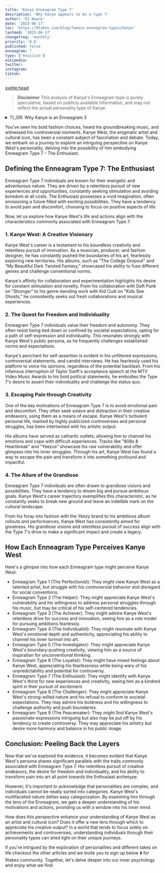 ```yaml
---
title: 'Kanye Enneagram Type 7'
description: 'Why Kanye appears to be a type 7'
author: 'DJ Wayne'
date: '2023-06-17'
loc: 'https://9takes.com/blog/famous-enneagram-types/Kanye'
lastmod: '2023-06-17'
changefreq: 'monthly'
priority: '0.6'
published: false
enneagram: 7
type: ['musician']
wikipedia:
twitter:
instagram:
tiktok:
---
```


<svelte:head>

  <!-- <meta property="og:image" content="https://9takes.com/types/7s/Kanye.webp" /> -->
  <link rel="canonical" href="https://9takes.com/blog/famous-enneagram-types/Kanye">
</svelte:head>
<!-- <script>
	import  PopCard  from "../../../lib/components/atoms/PopCard.svelte";
</script>
<div
	style="display: flex;
    justify-content: center;
    margin: 1rem 0;
	"
>
	<PopCard
		image={`/types/7s/${'Kanye'}.webp`}
		showIcon={false}
		text="Kanye"
		subtext=""
	/>
</div> -->

> **Disclaimer** This analysis of Kanye's Enneagram type is purely speculative, based on publicly available information, and may not reflect the actual personality type of Kanye.

<details>
<summary class="accordion">TL;DR: Why Kanye is an Enneagram 3</summary>
<div class="panel">
<ul>
<li></li>
<li></li>
<li></li>
<li></li>
</ul>
  </div>
</details>

<p class="firstLetter">You've seen his bold fashion choices, heard his groundbreaking music, and witnessed his controversial moments. Kanye West, the enigmatic artist and cultural icon, has been a constant subject of fascination and debate. Today, we embark on a journey to explore an intriguing perspective on Kanye West's personality, delving into the possibility of him embodying Enneagram Type 7 - The Enthusiast.</p>

## Defining the Enneagram Type 7: The Enthusiast

Enneagram Type 7 individuals are known for their energetic and adventurous nature. They are driven by a relentless pursuit of new experiences and opportunities, constantly seeking stimulation and avoiding boredom at all costs. The Enthusiast possesses a vivid imagination, often envisioning a future filled with exciting possibilities. They have a tendency to avoid pain and discomfort, choosing to focus on positive aspects of life.

Now, let us explore how Kanye West's life and actions align with the characteristics commonly associated with Enneagram Type 7.

### 1. Kanye West: A Creative Visionary

Kanye West's career is a testament to his boundless creativity and relentless pursuit of innovation. As a musician, producer, and fashion designer, he has constantly pushed the boundaries of his art, fearlessly exploring new territories. His albums, such as "The College Dropout" and "My Beautiful Dark Twisted Fantasy," showcased his ability to fuse different genres and challenge conventional norms.

Kanye's affinity for collaboration and experimentation highlights his desire for constant stimulation and novelty. From his collaboration with Daft Punk on "Stronger" to his genre-bending work with Kid Cudi on "Kids See Ghosts," he consistently seeks out fresh collaborations and musical experiences.

### 2. The Quest for Freedom and Individuality

Enneagram Type 7 individuals value their freedom and autonomy. They often resist being tied down or confined by societal expectations, opting for a path of self-expression and individuality. This resonates strongly with Kanye West's public persona, as he frequently challenges established norms and expectations.

Kanye's penchant for self-assertion is evident in his unfiltered expressions, controversial statements, and candid interviews. He has fearlessly used his platform to voice his opinions, regardless of the potential backlash. From his infamous interruption of Taylor Swift's acceptance speech at the MTV Video Music Awards to his bold political statements, he embodies the Type 7's desire to assert their individuality and challenge the status quo.

### 3. Escaping Pain through Creativity

One of the key motivations of Enneagram Type 7 is to avoid emotional pain and discomfort. They often seek solace and distraction in their creative endeavors, using them as a means of escape. Kanye West's turbulent personal life, marked by highly publicized controversies and personal struggles, has been intertwined with his artistic output.

His albums have served as cathartic outlets, allowing him to channel his emotions and cope with difficult experiences. Tracks like "808s & Heartbreak" and "Yeezus" showcase his raw vulnerability and offer glimpses into his inner struggles. Through his art, Kanye West has found a way to escape the pain and transform it into something profound and impactful.

### 4. The Allure of the Grandiose

Enneagram Type 7 individuals are often drawn to grandiose visions and possibilities. They have a tendency to dream big and pursue ambitious goals. Kanye West's career trajectory exemplifies this characteristic, as he constantly seeks to break new ground and leave an indelible mark on the cultural landscape.

From his foray into fashion with the Yeezy brand to his ambitious album rollouts and performances, Kanye West has consistently aimed for greatness. His grandiose visions and relentless pursuit of success align with the Type 7's drive to make a significant impact and create a legacy.

## How Each Enneagram Type Perceives Kanye West

Here's a glimpse into how each Enneagram type might perceive Kanye West:

- Enneagram Type 1 (The Perfectionist): They might view Kanye West as a talented artist, but struggle with his controversial behavior and disregard for social conventions.
- Enneagram Type 2 (The Helper): They might appreciate Kanye West's vulnerability and his willingness to address personal struggles through his music, but may be critical of his self-centered tendencies.
- Enneagram Type 3 (The Achiever): They might admire Kanye West's relentless drive for success and innovation, seeing him as a role model for pursuing ambitions fearlessly.
- Enneagram Type 4 (The Individualist): They might resonate with Kanye West's emotional depth and authenticity, appreciating his ability to channel his inner turmoil into art.
- Enneagram Type 5 (The Investigator): They might appreciate Kanye West's boundary-pushing creativity, viewing him as a source of inspiration for unconventional thinking.
- Enneagram Type 6 (The Loyalist): They might have mixed feelings about Kanye West, appreciating his fearlessness while being wary of his unpredictability and potential for controversy.
- Enneagram Type 7 (The Enthusiast): They might identify with Kanye West's thirst for new experiences and creativity, seeing him as a kindred spirit in their pursuit of excitement.
- Enneagram Type 8 (The Challenger): They might appreciate Kanye West's strong-willed nature and his refusal to conform to societal expectations. They may admire his boldness and his willingness to challenge authority and push boundaries.
- Enneagram Type 9 (The Peacemaker): They might find Kanye West's passionate expressions intriguing but also may be put off by his tendency to create controversy. They may appreciate his artistry but desire more harmony and balance in his public image.

## Conclusion: Peeling Back the Layers

Now that we've explored the evidence, it becomes evident that Kanye West's persona shares significant parallels with the traits commonly associated with Enneagram Type 7. His relentless pursuit of creative endeavors, the desire for freedom and individuality, and his ability to transform pain into art all point towards the Enthusiast archetype.

However, it's important to acknowledge that personalities are complex, and individuals cannot be neatly sorted into categories. Kanye West's multifaceted nature defies easy categorization. By examining him through the lens of the Enneagram, we gain a deeper understanding of his motivations and actions, providing us with a window into his inner mind.

How does this perspective enhance your understanding of Kanye West as an artist and cultural icon? Does it offer a new lens through which to appreciate his creative output? In a world that tends to focus solely on achievements and controversies, understanding individuals through their personality types can shed light on their unique journeys.

If you're intrigued by the exploration of personalities and different takes on life checkout the other articles and we invite you to sign up below ⬇️ for 9takes community. Together, let's delve deeper into our inner psychology and enjoy what we find.
